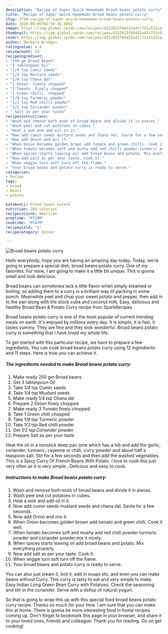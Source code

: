 ```yaml
---
description: "Recipe of Super Quick Homemade Broad beans potato curry"
title: "Recipe of Super Quick Homemade Broad beans potato curry"
slug: 3750-recipe-of-super-quick-homemade-broad-beans-potato-curry
date: 2020-09-06T02:58:35.886Z
image: https://img-global.cpcdn.com/recipes/d252823f86d15a4f/751x532cq70/broad-beans-potato-curry-recipe-main-photo.jpg
thumbnail: https://img-global.cpcdn.com/recipes/d252823f86d15a4f/751x532cq70/broad-beans-potato-curry-recipe-main-photo.jpg
cover: https://img-global.cpcdn.com/recipes/d252823f86d15a4f/751x532cq70/broad-beans-potato-curry-recipe-main-photo.jpg
author: Barbara Bridges
ratingvalue: 4.4
reviewcount: 14
recipeingredient:
- "250 gm Broad beans"
- "3 tablespoon Oil"
- "1/4 tsp Cumin seeds"
- "1/4 tsp Mustard seeds"
- "1/4 tsp Chana dal"
- "2 Onion  finely chopped"
- "3 Tomato  finely chopped"
- "1 Green chilli  chopped"
- "1/8 tsp Turmeric powder"
- "1/2 tsp Red chilli powder"
- "1/2 tsp Coriander powder"
- " Salt as per your taste"
recipeinstructions:
- "Wash and remove both ends of broad beans and divide it in pieces."
- "Wash peel and cut potatoes in cubes."
- "Heat a wok and add oil in it."
- "Now add cumin seeds mustard seeds and chana dal. Saute for a few seconds."
- "Now add Onion and mix it."
- "When Onion becomes golden brown add tomato and green chilli. Cook it well."
- "When tomato becomes soft and mushy add red chilli powder turmeric powder and coriander powder.mix it nicely."
- "When spices starts leaving oil add broad beans and potato. Mix everything properly."
- "Now add salt as per your taste. Cook it."
- "When veggie turn soft turn off the flame."
- "Your broad beans and potato curry is ready to serve."
categories:
- Recipe
tags:
- broad
- beans
- potato

katakunci: broad beans potato 
nutrition: 284 calories
recipecuisine: American
preptime: "PT19M"
cooktime: "PT47M"
recipeyield: "1"
recipecategory: Dinner

---
```



![Broad beans potato curry](https://img-global.cpcdn.com/recipes/d252823f86d15a4f/751x532cq70/broad-beans-potato-curry-recipe-main-photo.jpg)

Hello everybody, hope you are having an amazing day today. Today, we're going to prepare a special dish, broad beans potato curry. One of my favorites. For mine, I am going to make it a little bit unique. This is gonna smell and look delicious.

Broad beans can sometimes lack a little flavor when simply steamed or boiling, so adding them to a curry is a brilliant way of packing in some punch. Meanwhile peel and chop your sweet potato and pepper, then add in to the pan along with the stock cube and coconut milk. Easy, delicious and healthy Broad Bean &amp; Potato Curry recipe from SparkRecipes.

Broad beans potato curry is one of the most popular of current trending meals on earth. It's enjoyed by millions every day. It is simple, it is fast, it tastes yummy. They are fine and they look wonderful. Broad beans potato curry is something that I have loved my whole life.


To get started with this particular recipe, we have to prepare a few ingredients. You can cook broad beans potato curry using 12 ingredients and 11 steps. Here is how you can achieve it.

<!--inarticleads1-->

##### The ingredients needed to make Broad beans potato curry:

1. Make ready 250 gm Broad beans
1. Get 3 tablespoon Oil
1. Take 1/4 tsp Cumin seeds
1. Take 1/4 tsp Mustard seeds
1. Make ready 1/4 tsp Chana dal
1. Prepare 2 Onion  finely chopped
1. Make ready 3 Tomato  finely chopped
1. Take 1 Green chilli  chopped
1. Take 1/8 tsp Turmeric powder
1. Take 1/2 tsp Red chilli powder
1. Get 1/2 tsp Coriander powder
1. Prepare  Salt as per your taste


Heat the oil in a nonstick deep pan (one which has a lid) and add the garlic, coriander, turmeric, cayenne or chilli, curry powder and about half a teaspoon salt. Stir for a few seconds and then add the washed vegetables. This is a Spicy Curry Of French Beans With Potato. I love to cook this just very often as it is very simple , Delicious and easy to cook. 

<!--inarticleads2-->

##### Instructions to make Broad beans potato curry:

1. Wash and remove both ends of broad beans and divide it in pieces.
1. Wash peel and cut potatoes in cubes.
1. Heat a wok and add oil in it.
1. Now add cumin seeds mustard seeds and chana dal. Saute for a few seconds.
1. Now add Onion and mix it.
1. When Onion becomes golden brown add tomato and green chilli. Cook it well.
1. When tomato becomes soft and mushy add red chilli powder turmeric powder and coriander powder.mix it nicely.
1. When spices starts leaving oil add broad beans and potato. Mix everything properly.
1. Now add salt as per your taste. Cook it.
1. When veggie turn soft turn off the flame.
1. Your broad beans and potato curry is ready to serve.


You can also just steam it, boil it, add in soups etc, and even you can make beans without Curry. This curry is tasty to eat and very simple to make. Easy Indian Long Green Bean Curry with Potatoes. Check the seasoning and stir in the coriander. Serve with a dollop of natural yogurt. 

So that is going to wrap this up with this special food broad beans potato curry recipe. Thanks so much for your time. I am sure that you can make this at home. There is gonna be more interesting food in home recipes coming up. Don't forget to bookmark this page in your browser, and share it to your loved ones, friends and colleague. Thank you for reading. Go on get cooking!

